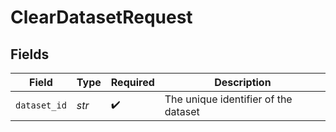 # ClearDatasetRequest


## Fields

| Field                                | Type                                 | Required                             | Description                          |
| ------------------------------------ | ------------------------------------ | ------------------------------------ | ------------------------------------ |
| `dataset_id`                         | *str*                                | :heavy_check_mark:                   | The unique identifier of the dataset |